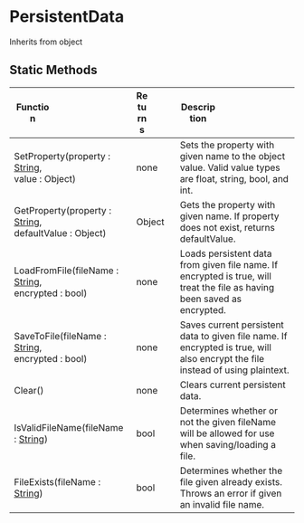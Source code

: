 # PersistentData
Inherits from object
## Static Methods
|<div style="width:33%">Function</div>|<div style="width:33%">Returns</div>|<div style="width:33%">Description</div>|
|---|---|---|
|SetProperty(property : [String](../static/String.md),<br/>value : Object)|none|Sets the property with given name to the object value. Valid value types are float, string, bool, and int.|
|GetProperty(property : [String](../static/String.md),<br/>defaultValue : Object)|Object|Gets the property with given name. If property does not exist, returns defaultValue.|
|LoadFromFile(fileName : [String](../static/String.md),<br/>encrypted : bool)|none|Loads persistent data from given file name. If encrypted is true, will treat the file as having been saved as encrypted.|
|SaveToFile(fileName : [String](../static/String.md),<br/>encrypted : bool)|none|Saves current persistent data to given file name. If encrypted is true, will also encrypt the file instead of using plaintext.|
|Clear()|none|Clears current persistent data.|
|IsValidFileName(fileName : [String](../static/String.md))|bool|Determines whether or not the given fileName will be allowed for use when saving/loading a file.|
|FileExists(fileName : [String](../static/String.md))|bool|Determines whether the file given already exists. Throws an error if given an invalid file name.|
